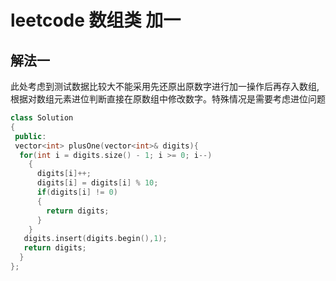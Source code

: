 # leetcode 数组类 加一

## 解法一

此处考虑到测试数据比较大不能采用先还原出原数字进行加一操作后再存入数组,根据对数组元素进位判断直接在原数组中修改数字。特殊情况是需要考虑进位问题

```c++
class Solution
{
 public:
 vector<int> plusOne(vector<int>& digits){
  for(int i = digits.size() - 1; i >= 0; i--)
    {
      digits[i]++;
      digits[i] = digits[i] % 10;
      if(digits[i] != 0)
      {
        return digits;
      }
    }
   digits.insert(digits.begin(),1);
   return digits;
  }
};

```

